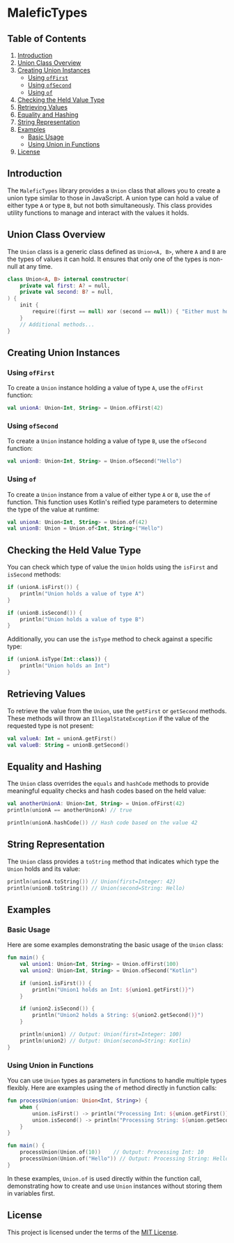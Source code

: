 # MaleficTypes

## Table of Contents
1. [Introduction](#introduction)
2. [Union Class Overview](#union-class-overview)
3. [Creating Union Instances](#creating-union-instances)
   - [Using `ofFirst`](#using-offirst)
   - [Using `ofSecond`](#using-ofsecond)
   - [Using `of`](#using-of)
4. [Checking the Held Value Type](#checking-the-held-value-type)
5. [Retrieving Values](#retrieving-values)
6. [Equality and Hashing](#equality-and-hashing)
7. [String Representation](#string-representation)
8. [Examples](#examples)
   - [Basic Usage](#basic-usage)
   - [Using Union in Functions](#using-union-in-functions)
9. [License](#license)

## Introduction

The `MaleficTypes` library provides a `Union` class that allows you to create a union type similar to those in JavaScript. A union type can hold a value of either type `A` or type `B`, but not both simultaneously. This class provides utility functions to manage and interact with the values it holds.

## Union Class Overview

The `Union` class is a generic class defined as `Union<A, B>`, where `A` and `B` are the types of values it can hold. It ensures that only one of the types is non-null at any time.

```kotlin
class Union<A, B> internal constructor(
    private val first: A? = null,
    private val second: B? = null,
) {
    init {
        require((first == null) xor (second == null)) { "Either must hold exactly one value at a time." }
    }
    // Additional methods...
}
```

## Creating Union Instances

### Using `ofFirst`

To create a `Union` instance holding a value of type `A`, use the `ofFirst` function:

```kotlin
val unionA: Union<Int, String> = Union.ofFirst(42)
```

### Using `ofSecond`

To create a `Union` instance holding a value of type `B`, use the `ofSecond` function:

```kotlin
val unionB: Union<Int, String> = Union.ofSecond("Hello")
```

### Using `of`

To create a `Union` instance from a value of either type `A` or `B`, use the `of` function. This function uses Kotlin's reified type parameters to determine the type of the value at runtime:

```kotlin
val unionA: Union<Int, String> = Union.of(42)
val unionB: Union = Union.of<Int, String>("Hello")
```

## Checking the Held Value Type

You can check which type of value the `Union` holds using the `isFirst` and `isSecond` methods:

```kotlin
if (unionA.isFirst()) {
    println("Union holds a value of type A")
}

if (unionB.isSecond()) {
    println("Union holds a value of type B")
}
```

Additionally, you can use the `isType` method to check against a specific type:

```kotlin
if (unionA.isType(Int::class)) {
    println("Union holds an Int")
}
```

## Retrieving Values

To retrieve the value from the `Union`, use the `getFirst` or `getSecond` methods. These methods will throw an `IllegalStateException` if the value of the requested type is not present:

```kotlin
val valueA: Int = unionA.getFirst()
val valueB: String = unionB.getSecond()
```

## Equality and Hashing

The `Union` class overrides the `equals` and `hashCode` methods to provide meaningful equality checks and hash codes based on the held value:

```kotlin
val anotherUnionA: Union<Int, String> = Union.ofFirst(42)
println(unionA == anotherUnionA) // true

println(unionA.hashCode()) // Hash code based on the value 42
```

## String Representation

The `Union` class provides a `toString` method that indicates which type the `Union` holds and its value:

```kotlin
println(unionA.toString()) // Union(first=Integer: 42)
println(unionB.toString()) // Union(second=String: Hello)
```

## Examples

### Basic Usage

Here are some examples demonstrating the basic usage of the `Union` class:

```kotlin
fun main() {
    val union1: Union<Int, String> = Union.ofFirst(100)
    val union2: Union<Int, String> = Union.ofSecond("Kotlin")

    if (union1.isFirst()) {
        println("Union1 holds an Int: ${union1.getFirst()}")
    }

    if (union2.isSecond()) {
        println("Union2 holds a String: ${union2.getSecond()}")
    }

    println(union1) // Output: Union(first=Integer: 100)
    println(union2) // Output: Union(second=String: Kotlin)
}
```

### Using Union in Functions

You can use `Union` types as parameters in functions to handle multiple types flexibly. Here are examples using the `of` method directly in function calls:

```kotlin
fun processUnion(union: Union<Int, String>) {
    when {
        union.isFirst() -> println("Processing Int: ${union.getFirst()}")
        union.isSecond() -> println("Processing String: ${union.getSecond()}")
    }
}

fun main() {
    processUnion(Union.of(10))    // Output: Processing Int: 10
    processUnion(Union.of("Hello")) // Output: Processing String: Hello
}
```

In these examples, `Union.of` is used directly within the function call, demonstrating how to create and use `Union` instances without storing them in variables first.

## License

This project is licensed under the terms of the [MIT License](LICENSE).
